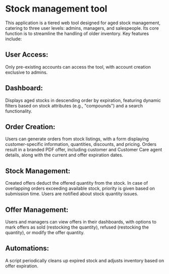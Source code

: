 # Stock management tool
This application is a tiered web tool designed for aged stock management, catering to three user levels: admins, managers, and salespeople. Its core function is to streamline the handling of older inventory. Key features include:

## User Access: 
Only pre-existing accounts can access the tool, with account creation exclusive to admins.

## Dashboard: 
Displays aged stocks in descending order by expiration, featuring dynamic filters based on stock attributes (e.g., "compounds") and a search functionality.

## Order Creation: 
Users can generate orders from stock listings, with a form displaying customer-specific information, quantities, discounts, and pricing. Orders result in a branded PDF offer, including customer and Customer Care agent details, along with the current and offer expiration dates.

## Stock Management: 
Created offers deduct the offered quantity from the stock. In case of overlapping orders exceeding available stock, priority is given based on submission time. Users are notified about stock quantity issues.

## Offer Management: 
Users and managers can view offers in their dashboards, with options to mark offers as sold (restocking the quantity), refused (restocking the quantity), or modify the offer quantity.

## Automations: 
A script periodically cleans up expired stock and adjusts inventory based on offer expiration.